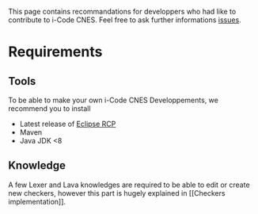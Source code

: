This page contains recommandations for developpers who had like to contribute to i-Code CNES. Feel free to ask further informations [issues](https://github.com/lequal/i-CodeCNES/issues).

# Requirements
## Tools
To be able to make your own i-Code CNES Developpements, we recommend you to install
* Latest release of [Eclipse RCP](http://www.eclipse.org/downloads/packages/release/2018-09/r/eclipse-ide-rcp-and-rap-developers)
* Maven
* Java JDK <8

## Knowledge
A few Lexer and Lava knowledges are required to be able to edit or create new checkers, however this part is hugely explained in [[Checkers implementation]]. 


